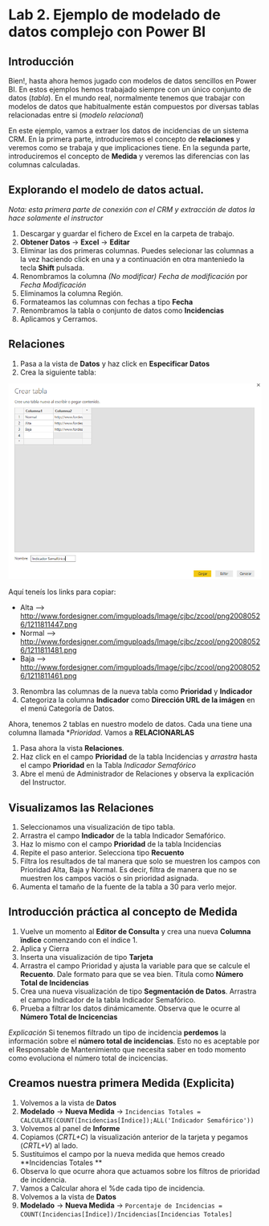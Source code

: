 Lab 2. Ejemplo de modelado de datos complejo con Power BI
================

Introducción
------------

Bien!, hasta ahora hemos jugado con modelos de datos sencillos en Power BI. En estos ejemplos hemos trabajado siempre con un único conjunto de datos (*tabla*). En el mundo real, normalmente tenemos que trabajar con modelos de datos que habitualmente están compuestos por diversas tablas relacionadas entre si (*modelo relacional*)

En este ejemplo, vamos a extraer los datos de incidencias de un sistema CRM. En la primera parte, introduciremos el concepto de **relaciones** y veremos como se trabaja y que implicaciones tiene. En la segunda parte, introduciremos el concepto de **Medida** y veremos las diferencias con las columnas calculadas.


Explorando el modelo de datos actual.
------------
*Nota: esta primera parte de conexión con el CRM y extracción de datos la hace solamente el instructor*

1. Descargar y guardar el fichero de Excel en la carpeta de trabajo.
2. **Obtener Datos** -> **Excel** -> **Editar**
3. Eliminar las dos primeras columnas. Puedes selecionar las columnas a la vez haciendo click en una y a continuación en otra manteniedo la tecla **Shift** pulsada.
4. Renombramos la columna *(No modificar) Fecha de modificación* por *Fecha Modificación*
5. Eliminamos la columna Región.
6. Formateamos las columnas con fechas a tipo **Fecha**
7. Renombramos la tabla o conjunto de datos como **Incidencias**
8. Aplicamos y Cerramos.

Relaciones
------------

1. Pasa a la vista de **Datos** y haz click en **Especificar Datos**
2. Crea la siguiente tabla:

![indicador semafórico](indicador_semaforico.PNG)

Aquí teneís los links para copiar:

- Alta --> http://www.fordesigner.com/imguploads/Image/cjbc/zcool/png20080526/1211811447.png
- Normal --> http://www.fordesigner.com/imguploads/Image/cjbc/zcool/png20080526/1211811481.png
- Baja --> http://www.fordesigner.com/imguploads/Image/cjbc/zcool/png20080526/1211811461.png

3. Renombra las columnas de la nueva tabla como **Prioridad** y **Indicador**
4. Categoriza la columna **Indicador** como **Dirección URL de la imágen** en el menú Categoría de Datos.

Ahora, tenemos 2 tablas en nuestro modelo de datos. Cada una tiene una columna llamada **Prioridad*.
Vamos a **RELACIONARLAS**

1. Pasa ahora  la vista **Relaciones**.
2. Haz click en el campo **Prioridad** de la tabla Incidencias y *arrastra* hasta el campo **Prioridad** en la Tabla *Indicador Semafórico*
3. Abre el menú de Administrador de Relaciones y observa la explicación del Instructor.


Visualizamos las Relaciones
------------

1. Seleccionamos una visualización de tipo tabla.
2. Arrastra el campo **Indicador** de la tabla Indicador Semafórico.
3. Haz lo mismo con el campo **Prioridad** de la tabla Incidencias
4. Repite el paso anterior. Selecciona tipo **Recuento**
5. Filtra los resultados de tal manera que solo se muestren los campos con Prioridad Alta, Baja y Normal. Es decir, filtra de manera que no se muestren los campos vaciós o sin prioridad asignada.
6. Aumenta el tamaño de la fuente de la tabla a 30 para verlo mejor.


Introducción práctica al concepto de Medida
------------
1. Vuelve un momento al **Editor de Consulta** y crea una nueva **Columna ïndice** comenzando con el índice 1.
2. Aplica y Cierra
3. Inserta una visualización de tipo **Tarjeta**
4. Arrastra el campo Prioridad y ajusta la variable para que se calcule el **Recuento**. Dale formato para que se vea bien. Titula como **Número Total de Incidencias**
5. Crea una nueva visualización de tipo **Segmentación de Datos**. Arrastra el campo Indicador de la tabla Indicador Semafórico.
6. Prueba a filtrar los datos dinámicamente. Observa que le ocurre al **Número Total de Incicencias**

*Explicación* Si tenemos filtrado un tipo de incidencia **perdemos** la información sobre el **número total de incidencias**. Esto no es aceptable por el Responsable de Mantenimiento que necesita saber en todo momento como evoluciona el número total de incicencias.

Creamos nuestra primera Medida (Explicita)
------------
1. Volvemos a la vista de **Datos**
2. **Modelado** -> **Nueva Medida** -> 
  `Incidencias Totales = CALCULATE(COUNT(Incidencias[Índice]);ALL('Indicador Semafórico'))`
3. Volvemos al panel de **Informe**
4. Copiamos (*CRTL+C*) la visualización anterior de la tarjeta y pegamos (*CRTL+V*) al lado. 
5. Sustituimos el campo por la nueva medida que hemos creado **Incidencias Totales **
6. Observa lo que ocurre ahora que actuamos sobre los filtros de prioridad de incidencia.
7. Vamos a Calcular ahora el %de cada tipo de incidencia.
8. Volvemos a la vista de **Datos**
9. **Modelado** -> **Nueva Medida** -> 
  `Porcentaje de Incidencias = COUNT(Incidencias[Índice])/Incidencias[Incidencias Totales] `

